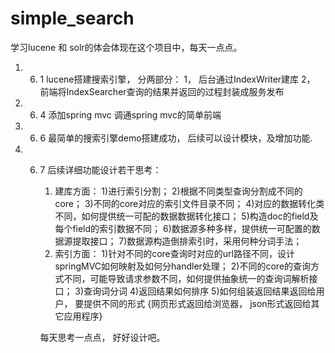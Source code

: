 # simple_search
学习lucene 和 solr的体会体现在这个项目中，每天一点点。

1.   6. 1 lucene搭建搜索引擎， 分两部分： 1， 后台通过IndexWriter建库  2， 前端将IndexSearcher查询的结果并返回的过程封装成服务发布

2.   6. 4 添加spring mvc 调通spring mvc的简单前端

3.   6. 6 最简单的搜索引擎demo搭建成功， 后续可以设计模块，及增加功能.

4.   6. 7 后续详细功能设计若干思考：
        1. 建库方面：
            1)进行索引分割；
            2)根据不同类型查询分割成不同的core；
            3)不同的core对应的索引文件目录不同；
            4)对应的数据转化类不同，如何提供统一可配的数据数据转化接口；
            5)构造doc的field及每个field的索引数据不同；
            6)数据源多种多样，提供统一可配置的数据源提取接口；
            7)数据源构造倒排索引时，采用何种分词手法；
        2. 索引方面：
            1)针对不同的core查询时对应的url路径不同，设计springMVC如何映射及如何分handler处理；
            2)不同的core的查询方式不同，可能导致请求参数不同，如何提供抽象统一的查询词解析接口；
            3)查询词分词
            4)返回结果如何排序
            5)如何组装返回结果返回给用户， 要提供不同的形式 {网页形式返回给浏览器， json形式返回给其它应用程序}

        每天思考一点点， 好好设计吧。